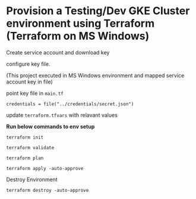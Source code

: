 #  Provision a Testing/Dev GKE Cluster environment using Terraform (Terraform on MS Windows)

Create service account and download key

configure key file.

(This project executed in MS Windows environment and mapped service account key in file)

point key file in `main.tf` 

```
credentials = file("../credentials/secret.json")
```

update `terraform.tfvars` with relavant values

**Run below commands to env setup**
```
terraform init

terraform validate

terraform plan

terraform apply -auto-approve
```


Destroy Environment
```
terraform destroy -auto-approve 
```